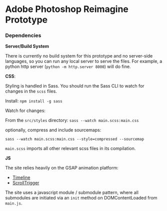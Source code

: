# Adobe Photoshop Reimagine Prototype

### Dependencies

**Server/Build System**

There is currently no build system for this prototype and no server-side languages, so you can run any local server to serve the files. For example, a python http server (`python -m http.server 8000`) will do fine.

**CSS**:

Styling is handled in Sass. You should run the Sass CLI to watch for changes in the `scss` files.

Install: `npm install -g sass`

Watch for changes:

From the `src/styles` directory: `sass --watch main.scss:main.css`

optionally, compress and include sourcemaps:

`sass --watch main.scss:main.css --style=compressed --sourcemap`

`main.scss` imports all other relevant scss files in its compilation.

**JS**

The site relies heavily on the GSAP animation platform:

* [Timeline](https://greensock.com/docs/v3/GSAP/Timeline)
* [ScrollTrigger](https://greensock.com/docs/v3/Plugins/ScrollTrigger)

The site uses a javascript module / submodule pattern, where all submodules are initiated via an `init` method on DOMContentLoaded from `main.js`.

